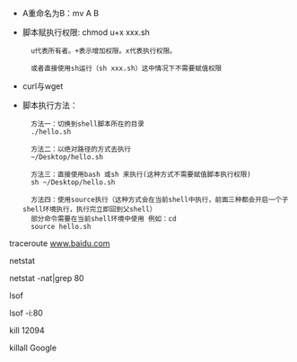 
- A重命名为B：mv A B
- 脚本赋执行权限: chmod u+x xxx.sh  
		
		u代表所有者。+表示增加权限。x代表执行权限。
		
		或者直接使用sh运行（sh xxx.sh）这中情况下不需要赋值权限
- curl与wget
- 脚本执行方法：


		
		方法一：切换到shell脚本所在的目录
		./hello.sh
		
		方法二：以绝对路径的方式去执行
		~/Desktop/hello.sh
		
		方法三：直接使用bash 或sh 来执行(这种方式不需要赋值脚本执行权限)
		sh ~/Desktop/hello.sh
		
		方法四：使用source执行（这种方式会在当前shell中执行，前面三种都会开启一个子shell环境执行，执行完立即回到父shell）
		部分命令需要在当前shell环境中使用 例如：cd
		source hello.sh
		
		
		
traceroute www.baidu.com

netstat

netstat -nat|grep 80

lsof

lsof -i:80

kill 12094

killall Google